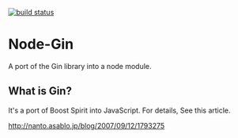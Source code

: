 [![build status](https://secure.travis-ci.org/KOBA789/node-gin.png)](http://travis-ci.org/KOBA789/node-gin)
# Node-Gin

A port of the Gin library into a node module.

## What is Gin?

It's a port of Boost Spirit into JavaScript. For details, See this article.

http://nanto.asablo.jp/blog/2007/09/12/1793275